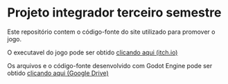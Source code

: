 # Projeto integrador terceiro semestre

Este repositório contem o código-fonte do site utilizado para promover o jogo.

O executavel do jogo pode ser obtido [clicando aqui (itch.io)](https://redryun.itch.io/luckes-adventure)

Os arquivos e o código-fonte desenvolvido com Godot Engine pode ser obtido [clicando aqui (Google Drive)](https://drive.google.com/file/d/1UdWKwt26O1EZHG_KvVq0zHQpoRX0kL0J/view?usp=sharing)
